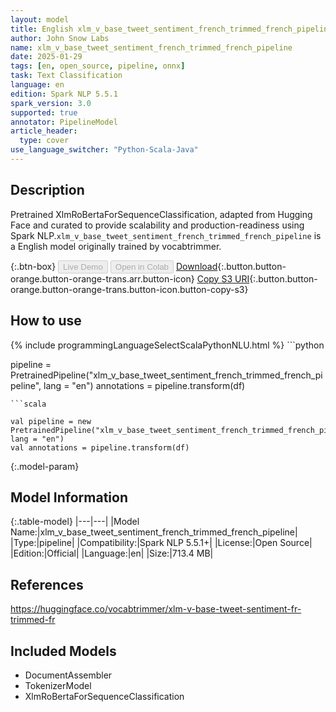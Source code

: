```yaml
---
layout: model
title: English xlm_v_base_tweet_sentiment_french_trimmed_french_pipeline pipeline XlmRoBertaForSequenceClassification from vocabtrimmer
author: John Snow Labs
name: xlm_v_base_tweet_sentiment_french_trimmed_french_pipeline
date: 2025-01-29
tags: [en, open_source, pipeline, onnx]
task: Text Classification
language: en
edition: Spark NLP 5.5.1
spark_version: 3.0
supported: true
annotator: PipelineModel
article_header:
  type: cover
use_language_switcher: "Python-Scala-Java"
---
```


## Description

Pretrained XlmRoBertaForSequenceClassification, adapted from Hugging Face and curated to provide scalability and production-readiness using Spark NLP.`xlm_v_base_tweet_sentiment_french_trimmed_french_pipeline` is a English model originally trained by vocabtrimmer.

{:.btn-box}
<button class="button button-orange" disabled>Live Demo</button>
<button class="button button-orange" disabled>Open in Colab</button>
[Download](https://s3.amazonaws.com/auxdata.johnsnowlabs.com/public/models/xlm_v_base_tweet_sentiment_french_trimmed_french_pipeline_en_5.5.1_3.0_1738178136183.zip){:.button.button-orange.button-orange-trans.arr.button-icon}
[Copy S3 URI](s3://auxdata.johnsnowlabs.com/public/models/xlm_v_base_tweet_sentiment_french_trimmed_french_pipeline_en_5.5.1_3.0_1738178136183.zip){:.button.button-orange.button-orange-trans.button-icon.button-copy-s3}

## How to use



<div class="tabs-box" markdown="1">
{% include programmingLanguageSelectScalaPythonNLU.html %}
```python

pipeline = PretrainedPipeline("xlm_v_base_tweet_sentiment_french_trimmed_french_pipeline", lang = "en")
annotations =  pipeline.transform(df)   

```
```scala

val pipeline = new PretrainedPipeline("xlm_v_base_tweet_sentiment_french_trimmed_french_pipeline", lang = "en")
val annotations = pipeline.transform(df)

```
</div>

{:.model-param}
## Model Information

{:.table-model}
|---|---|
|Model Name:|xlm_v_base_tweet_sentiment_french_trimmed_french_pipeline|
|Type:|pipeline|
|Compatibility:|Spark NLP 5.5.1+|
|License:|Open Source|
|Edition:|Official|
|Language:|en|
|Size:|713.4 MB|

## References

https://huggingface.co/vocabtrimmer/xlm-v-base-tweet-sentiment-fr-trimmed-fr

## Included Models

- DocumentAssembler
- TokenizerModel
- XlmRoBertaForSequenceClassification